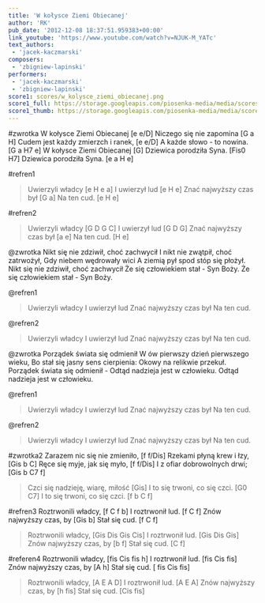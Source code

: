 ```yaml
---
title: 'W kołysce Ziemi Obiecanej'
author: 'RK'
pub_date: '2012-12-08 18:37:51.959383+00:00'
link_youtube: 'https://www.youtube.com/watch?v=NJUK-M_YATc'
text_authors:
 - 'jacek-kaczmarski'
composers:
 - 'zbigniew-lapinski'
performers:
 - 'jacek-kaczmarski'
 - 'zbigniew-lapinski'
score1: scores/w_kolysce_ziemi_obiecanej.png
score1_full: https://storage.googleapis.com/piosenka-media/media/scores/w_kolysce_ziemi_obiecanej.png
score1_thumb: https://storage.googleapis.com/piosenka-media/media/scores/w_kolysce_ziemi_obiecanej.png.180x0_q85_upscale.jpg
---
```


#zwrotka
W kołysce Ziemi Obiecanej [e e/D]
Niczego się nie zapomina [G a H]
Cudem jest każdy zmierzch i ranek, [e e/D]
A każde słowo - to nowina. [G a H7 e]
W kołysce Ziemi Obiecanej [G]
Dziewica porodziła Syna. [Fis0 H7]
Dziewica porodziła Syna. [e a H e]

#refren1
>Uwierzyli władcy [e H e a]
>I uwierzył lud [e H e]
>Znać najwyższy czas był [G a]
>Na ten cud. [e H e]

#refren2
>Uwierzyli władcy [G D G C]
>I uwierzył lud [G D G]
>Znać najwyższy czas był [a e]
>Na ten cud. [H e]

@zwrotka
Nikt się nie zdziwił, choć zachwycił
I nikt nie zwątpił, choć zatrwożył,
Gdy niebem wędrowały wici
A ziemią pył spod stóp się płożył.
Nikt się nie zdziwił, choć zachwycił
Że się człowiekiem stał - Syn Boży.
Że się człowiekiem stał - Syn Boży.

@refren1
>Uwierzyli władcy
>I uwierzył lud
>Znać najwyższy czas był
>Na ten cud.

@refren2
>Uwierzyli władcy
>I uwierzył lud
>Znać najwyższy czas był
>Na ten cud.

@zwrotka
Porządek świata się odmienił
W ów pierwszy dzień pierwszego wieku,
Bo stał się jasny sens cierpienia:
Okowy na relikwie przekuł.
Porządek świata się odmienił -
Odtąd nadzieja jest w człowieku.
Odtąd nadzieja jest w człowieku.

@refren1
>Uwierzyli władcy
>I uwierzył lud
>Znać najwyższy czas był
>Na ten cud.

@refren2
>Uwierzyli władcy
>I uwierzył lud
>Znać najwyższy czas był
>Na ten cud.

#zwrotka2
Zarazem nic się nie zmieniło, [f f/Dis]
Rzekami płyną krew i łzy, [Gis b C]
Ręce się myje, jak się myło, [f f/Dis]
I z ofiar dobrowolnych drwi; [Gis b C7 f]
>Czci się nadzieję, wiarę, miłość [Gis]
>I to się trwoni, co się czci. [G0 C7]
>I to się trwoni, co się czci. [f b C f]

#refren3
Roztrwonili władcy, [f C f b]
I roztrwonił lud. [f C f]
Znów najwyższy czas, by [Gis b]
Stał się cud. [f C f]
>Roztrwonili władcy, [Gis Dis Gis Cis]
>I roztrwonił lud. [Gis Dis Gis]
>Znów najwyższy czas, by [b f]
>Stał się cud. [C f]

#referen4
Roztrwonili władcy, [fis Cis fis h]
I roztrwonił lud. [fis Cis fis]
Znów najwyższy czas, by [A h]
Stał się cud. [ fis Cis fis]
>Roztrwonili władcy, [A E A D]
>I roztrwonił lud. [A E A]
>Znów najwyższy czas, by [h fis]
>Stał się cud. [Cis fis]